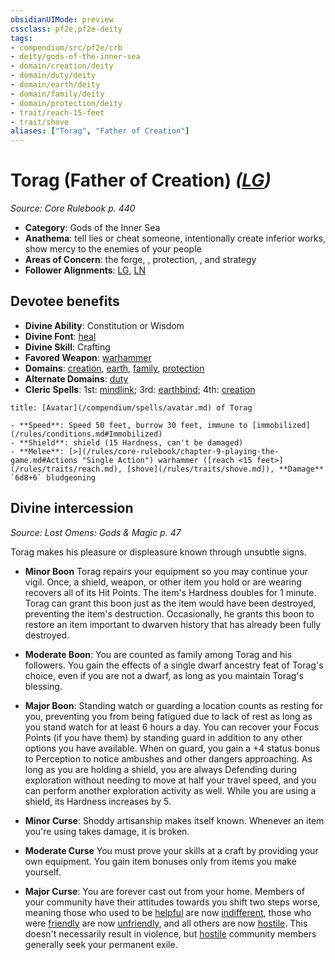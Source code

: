 ```yaml
---
obsidianUIMode: preview
cssclass: pf2e,pf2e-deity
tags:
- compendium/src/pf2e/crb
- deity/gods-of-the-inner-sea
- domain/creation/deity
- domain/duty/deity
- domain/earth/deity
- domain/family/deity
- domain/protection/deity
- trait/reach-15-feet
- trait/shove
aliases: ["Torag", "Father of Creation"]
---
```

# Torag (Father of Creation) *([LG](/rules/traits/lawful-goo-b1.md))*  
*Source: Core Rulebook p. 440*  

- **Category**: Gods of the Inner Sea
- **Anathema**: tell lies or cheat someone, intentionally create inferior works, show mercy to the enemies of your people
- **Areas of Concern**: the forge, , protection, , and strategy
- **Follower Alignments**: [LG](/rules/traits/lawful-goo-b1.md), [LN](/rules/traits/lawful-neutral-b1.md)

## Devotee benefits

- **Divine Ability**: Constitution or Wisdom
- **Divine Font**: [heal](/compendium/spells/heal.md)
- **Divine Skill**: Crafting
- **Favored Weapon**: [warhammer](/compendium/equipment/items/warhammer.md)
- **Domains**: [creation](/compendium/setting/domains.md#Creation), [earth](/compendium/setting/domains.md#Earth), [family](/compendium/setting/domains.md#Family), [protection](/compendium/setting/domains.md#Protection)
- **Alternate Domains**: [duty](/compendium/setting/domains.md#Duty)
- **Cleric Spells**: 1st: [mindlink](/compendium/spells/mindlink.md); 3rd: [earthbind](/compendium/spells/earthbind.md); 4th: [creation](/compendium/spells/creation.md)

```ad-embed-avatar
title: [Avatar](/compendium/spells/avatar.md) of Torag

- **Speed**: Speed 50 feet, burrow 30 feet, immune to [immobilized](/rules/conditions.md#Immobilized)
- **Shield**: shield (15 Hardness, can't be damaged)
- **Melee**: [>](/rules/core-rulebook/chapter-9-playing-the-game.md#Actions "Single Action") warhammer ([reach <15 feet>](/rules/traits/reach.md), [shove](/rules/traits/shove.md)), **Damage** `6d8+6` bludgeoning
```

## Divine intercession
*Source: Lost Omens: Gods & Magic p. 47*

Torag makes his pleasure or displeasure known through unsubtle signs.

- **Minor Boon** Torag repairs your equipment so you may continue your vigil. Once, a shield, weapon, or other item you hold or are wearing recovers all of its Hit Points. The item's Hardness doubles for 1 minute. Torag can grant this boon just as the item would have been destroyed, preventing the item's destruction. Occasionally, he grants this boon to restore an item important to dwarven history that has already been fully destroyed.
- **Moderate Boon**: You are counted as family among Torag and his followers. You gain the effects of a single dwarf ancestry feat of Torag's choice, even if you are not a dwarf, as long as you maintain Torag's blessing.
- **Major Boon**: Standing watch or guarding a location counts as resting for you, preventing you from being fatigued due to lack of rest as long as you stand watch for at least 6 hours a day. You can recover your Focus Points (if you have them) by standing guard in addition to any other options you have available. When on guard, you gain a +4 status bonus to Perception to notice ambushes and other dangers approaching. As long as you are holding a shield, you are always Defending during exploration without needing to move at half your travel speed, and you can perform another exploration activity as well. While you are using a shield, its Hardness increases by 5.

- **Minor Curse**: Shoddy artisanship makes itself known. Whenever an item you're using takes damage, it is broken.
- **Moderate Curse** You must prove your skills at a craft by providing your own equipment. You gain item bonuses only from items you make yourself.
- **Major Curse**: You are forever cast out from your home. Members of your community have their attitudes towards you shift two steps worse, meaning those who used to be [helpful](/rules/conditions.md#Helpful) are now [indifferent](/rules/conditions.md#Indifferent), those who were [friendly](/rules/conditions.md#Friendly) are now [unfriendly](/rules/conditions.md#Unfriendly), and all others are now [hostile](/rules/conditions.md#Hostile). This doesn't necessarily result in violence, but [hostile](/rules/conditions.md#Hostile) community members generally seek your permanent exile.